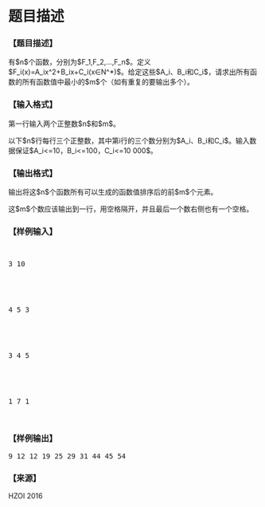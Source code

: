 # 题目描述


<h3>
【题目描述】
</h3>
<p>
有$n$个函数，分别为$F_1,F_2,...,F_n$。定义$F_i(x)=A_ix^2+B_ix+C_i(x∈N^*)$。给定这些$A_i、B_i和C_i$，请求出所有函数的所有函数值中最小的$m$个（如有重复的要输出多个）。
</p>
<h3>
【输入格式】
</h3>
<p>
第一行输入两个正整数$n$和$m$。
</p>
<p>
以下$n$行每行三个正整数，其中第i行的三个数分别为$A_i、B_i和C_i$。输入数据保证$A_i&lt;=10，B_i&lt;=100，C_i&lt;=10 000$。
</p>
<h3>
【输出格式】
</h3>
<p>
输出将这$n$个函数所有可以生成的函数值排序后的前$m$个元素。
</p>
<p>
这$m$个数应该输出到一行，用空格隔开，并且最后一个数右侧也有一个空格。
</p>
<h3>
【样例输入】
</h3>
<pre><p>
3 10
</p>

<p>
4 5 3
</p>

<p>
3 4 5
</p>

<p>
1 7 1
</p>
</pre>
<h3>
【样例输出】
</h3>
<pre>9 12 12 19 25 29 31 44 45 54</pre>
<h3>
【来源】
</h3>
<p>
HZOI 2016
</p>
